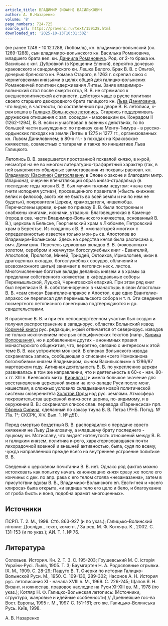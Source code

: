 ```yaml
---
article_title: ВЛАДИМИР (ИОАНН) ВАСИЛЬКОВИЧ
author: А. В.Назаренко
volume: '8'
page_numbers: 724-725
source_url: https://pravenc.ru/text/159128.html
downloaded_at: '2025-10-13T10:31:30Z'
---
```


(не ранее 1248 - 10.12.1288, Любомль), кн. владимиро-волынский (ок. 1269-1288), сын владимиро-волынского кн. Василька Романовича, младшего брата вел. кн. [Даниила Романовича](<https://pravenc.ru/text/Даниила Романовича.html>). Род. от 2-го брака кн. Василька с кнг. Дубровкой (в Крещении Еленой), вероятно дочерью краковского и сандомирского кн. Лешка Белого. Брак В. В. с Ольгой, дочерью брянского кн. Романа Старого, в 1263 г. скрепил союз с черниговскими князьями в целях общей для галицко-волынских Романовичей политики сдерживания Литвы. Заняв владимиро-волынский стол после смерти отца, В. В. не стремился к внешнеполитической активности, действуя чаще в русле политики своего старшего двоюродного брата галицкого кн. [Льва Даниловича](<https://pravenc.ru/text/Льва Даниловича.html>), что видно, в частности, по составленной при дворе В. В. летописи, к-рая вошла в [Галицко-Волынскую летопись](<https://pravenc.ru/text/Галицко-Волынскую летопись.html>). Стараясь поддерживать дружеские отношения с зап. соседом - мазовецким кн. Конрадом II (1262-1294), В. В. если и участвовал в военных действиях, то по большей части вынужденно: по приказу хана Менгу-Тимура - в русско-ордынских походах на земли Литвы в 1275 и 1277 гг., организованных кн. Львом Даниловичем; в 80-х гг.- в походах на Краковское княжество, совместных с татарами и также по инициативе Льва Галицкого.

Летопись В. В. завершается пространной похвалой князю, в к-рой, несмотря на ее во многом литературно-трафаретный характер (так, в ней выявляются обширные заимствования из похвалы равноап. кн. [Владимиру (Василию) Святославичу](<https://pravenc.ru/text/Владимир (Василий) Святославич.html>) в Слове о законе и благодати митр. Илариона), очерчен впечатляющий образ князя-страдальца (в последние годы жизни В. В. был мучим тяжким недугом: «нача ему гнити исподняя устна»), просвещенного правителя («бысть книжник велик и философ, акого же не бысть во всей земли и ни по нем не будеть»), покровителя Церкви, храмоздателя, нищелюбца. Перечислены церкви, к-рые по приказу В. В. были построены и снабжены книгами, иконами, утварью: Благовещенская в Каменце (город в сев. части Владимиро-Волынского княжества, основанный В. В.), церковь в Бельске, Георгиевский храм в Любомле, Петровский храм в Берестье. Из созданных В. В. «монастырей многих» с определенностью известен только мон-рь св. Апостолов во Владимире-Волынском. Здесь на средства князя была расписана ц. вмч. Димитрия. Перечень церковных вкладов В. В. («окованных» золотом, серебром и жемчугом богослужебных книг - Евангелий, Апостолов, Прологов, Миней, Триодей, Октоихов, Ирмологиев, икон в драгоценных окладах, богослужебных сосудов, облачений и всевозможного шитья) занимает в летописи неск. листов. Многочисленные богатые вклады делались князем и в храмы за пределами собственного княжества: в кафедральные соборы Перемышльской, Луцкой, Черниговской епархий. При этом ряд книг был переписан В. В. собственноручно: в «манастырь в свои Апостолы» В. В. «сам списа» Евангелие-апракос и Апостол, еще одно Евангелие-апракос он переписал для перемышльского собора и т. п. Эти сведения посмертного летописного панегирика подтверждаются и др. свидетельствами.

В правление В. В. и при его непосредственном участии был создан и получил распространение в западнорус. областях Волынский извод [Кормчей книги](<https://pravenc.ru/text/Кормчей книги.html>) рус. редакции, к-рый отличается от севернорус. изводов не только исключением нек-рых специфических текстов (напр., [Кирика Вопрошания](<https://pravenc.ru/text/Кирика Вопрошания.html>)), но и добавлением других - анонимных правил монастырского общежития, что, вероятно, связано с интересом к этой теме В. В. как устроителя мон-рей. В списках Волынского извода сохранилась запись, сообщающая о списании «сего Номоканона боголюбивым князем Владимиром, сыном Васильковым» в 1286/87 мартовском году. Активная деятельность В. В. по укреплению церкви развивалась в том же направлении, что и деятельность в 60-х - нач. 80-х гг. XIII в. Киевского митр. [Кирилла II](<https://pravenc.ru/text/Кирилла II.html>) и имела большое значение для восстановления церковной жизни на юго-западе Руси после монг. нашествия, в сложных условиях складывания новой политической системы сюзеренитета [Золотой Орды](<https://pravenc.ru/text/Золотой Орды.html>) над рус. землями. Атмосфера покровительства церковной книжности царила, по-видимому, и в окружении В. В.: сохранился список слав. перевода «Паренесиса» прп. [Ефрема Сирина](<https://pravenc.ru/text/Ефрем Сирин.html>), сделанный по заказу тиуна В. В. Петра (РНБ. Погод. № 71а. 1°; СКСРК, XIV. Вып. 1. № д51).

Перед смертью бездетный В. В. распорядился о передаче своего княжения не Льву Даниловичу, а младшему брату последнего - луцкому кн. Мстиславу, что выдает натянутость отношений между В. В. и галицким князем, политика к-рого, характеризовавшаяся почти лихорадочной военной и внешней активностью, была, судя по всему, чужда направленной прежде всего на внутреннее устроение политике В. В.

Сведений о церковном почитании В. В. нет. Однако ряд фактов можно истолковать как попытку начать канонизацию князя сразу же после его кончины: с дек. по апр. рака с его телом стояла «незамазанна», затем в присутствии вдовы В. В., Владимиро-Волынского еп. Евстигнея и «всего клироса» была открыта, «и видиша тело его цело и бело, и благоухание от гроба бысть и воня, подобна арамат многоценных».

## Источники

ПСРЛ. Т. 2. М., 1998. Стб. 863-927 (и по указ.); Галицько-Волинский лiтопис: Дослiдж., текст, комент. / За ред. М. Ф. Котляра. К., 2002. С. 131-153 (и по указ.); АИ. Т. 1. № 76.

## Литература

Соловьев. История. Кн. 2. Т. 3. С. 195-203; Грушевський М. С. iсторiя Украïни-Русi. Львiв, 1905. Т. 3; Баумгартен Н. А. Родословные отрывки. IX. М., 1909. С. 28-29; Пашуто В. Т. Очерки по истории Галицко-Волынской Руси. М., 1950. С. 109-130, 289-302; Насонов А. Н. История рус. летописания XI - начала XVIII в. М., 1969. С. 226-245; Щапов Я. Н. Визант. и южнослав. правовое наследие на Руси XI-XIII вв. М., 1978 (по указ.); Котляр Н. Ф. Галицко-Волынская летопись: (Источники, структура, жанровые и идейные особенности) // Древнейшие гос-ва Вост. Европы, 1995 г. М., 1997. С. 151-161; его же. Галицько-Волинська Русь. Киïв, 1998.

А. В.  Назаренко
